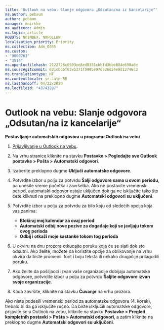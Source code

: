 ```yaml
---
title: 'Outlook na vebu: Slanje odgovora „Odsutan/na iz kancelarije“'
ms.author: pebaum
author: pebaum
manager: mnirkhe
ms.audience: Admin
ms.topic: article
ROBOTS: NOINDEX, NOFOLLOW
localization_priority: Priority
ms.collection: Adm_O365
ms.custom:
- "9000761"
- "3514"
ms.openlocfilehash: 2122726c0503ee8ed8331cbbfd3bbe884e690a0e
ms.sourcegitcommit: 631cbb5f03e5371f0995e976536d24e9d13746c3
ms.translationtype: HT
ms.contentlocale: sr-Latn-RS
ms.lasthandoff: 04/22/2020
ms.locfileid: "43743287"
---
```

# <a name="outlook-on-the-web-send-out-of-office-replies"></a>Outlook na vebu: Slanje odgovora „Odsutan/na iz kancelarije“

**Postavljanje automatskih odgovora u programu Outlook na vebu**

1. [Prijavljivanje u Outlook na vebu](https://support.office.com/article/how-to-sign-in-to-outlook-on-the-web-763fab4d-0138-4814-b450-37fc286bcb79).

2. Na vrhu stranice kliknite na stavku **Postavke > Pogledajte sve Outlook postavke > Pošta > Automatski odgovori**.

3. Izaberite preklopno dugme **Uključi automatske odgovore**.

4. Potvrdite izbor u polju za potvrdu **Šalji odgovore samo u ovom periodu**, pa unesite vreme početka i završetka. Ako ne postavite vremenski period, automatski odgovor ostaje uključen dok ga ne isključite tako što ćete kliknuti na preklopno dugme **Automatski odgovori su uključeni**.

5. Potvrdite izbor u polju za potvrdu za bilo koju od sledećih opcija koja vas zanima:
    - **Blokiraj moj kalendar za ovaj period**
    - **Automatski odbij nove pozive za događaje koji se javljaju tokom ovog perioda**
    - **Odbij i otkaži moje sastanke tokom tog perioda**

6. U okviru na dnu prozora otkucajte poruku koja će se slati dok ste odsutni. Ako želite, možete da koristite opcije za oblikovanje na vrhu okvira da biste promenili font i boju teksta ili nekako drugačije prilagodili poruku.

7. Ako želite da pošiljaoci izvan vaše organizacije dobijaju automatske odgovore, potvrdite izbor u polju za potvrdu **Šaljite odgovore izvan svoje organizacije**.

8. Kada završite, kliknite na stavku **Čuvanje** na vrhu prozora.

Ako niste podesili vremenski period za automatske odgovore (4. korak), trebalo bi da ga isključite ručno. Da biste isključili automatske odgovore, prijavite se u Outlook na vebu, kliknite na stavku **Postavke > Pregled kompletnih postavki > Pošta > Automatski odgovori**, a zatim kliknite na preklopno dugme **Automatski odgovori su uključeni**.
